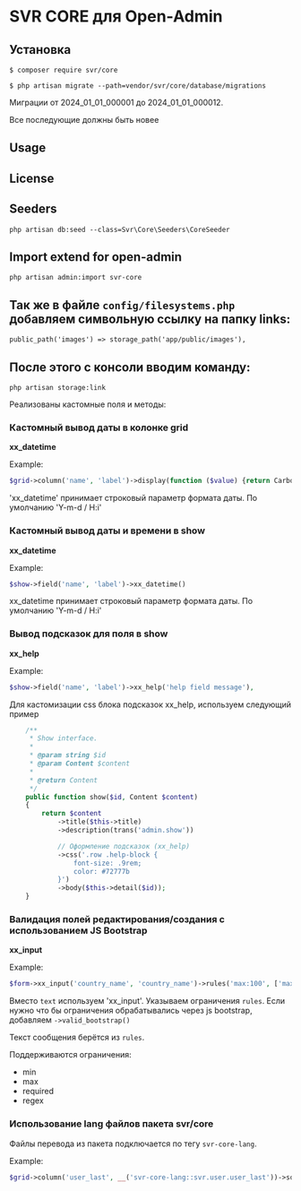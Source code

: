SVR CORE для Open-Admin
=========================

## Установка

```
$ composer require svr/core

$ php artisan migrate --path=vendor/svr/core/database/migrations

```

Миграции от 2024_01_01_000001 до 2024_01_01_000012. 

Все последующие должны быть новее

## Usage

[//]: # (See [wiki]&#40;http://open-admin.org/docs/en/extension-helpers&#41;)

License
------------

[//]: # (Licensed under [The MIT License &#40;GPL 3.0&#41;]&#40;LICENSE&#41;.)


Seeders
------------

`php artisan db:seed --class=Svr\Core\Seeders\CoreSeeder`


Import extend for open-admin
------------
`php artisan admin:import svr-core`


Так же в файле `config/filesystems.php` добавляем символьную ссылку на папку links:
------------
`public_path('images') => storage_path('app/public/images'),`

После этого с консоли вводим команду:
------------
```
php artisan storage:link
```

Реализованы кастомные поля и методы:

### Кастомный вывод даты в колонке grid

**xx_datetime**

Example:
```php
$grid->column('name', 'label')->display(function ($value) {return Carbon::parse($value);})->xx_datetime()->help($trans),
```
'xx_datetime' принимает строковый параметр формата даты. По умолчанию 'Y-m-d / H:i'

### Кастомный вывод даты и времени в show

**xx_datetime**

Example:
```php
$show->field('name', 'label')->xx_datetime()
```

xx_datetime принимает строковый параметр формата даты. По умолчанию 'Y-m-d / H:i'

### Вывод подсказок для поля в show

**xx_help**

Example:
```php
$show->field('name', 'label')->xx_help('help field message'),
```

Для кастомизации css блока подсказок xx_help, используем следующий пример

```php
    /**
     * Show interface.
     *
     * @param string $id
     * @param Content $content
     *
     * @return Content
     */
    public function show($id, Content $content)
    {
        return $content
            ->title($this->title)
            ->description(trans('admin.show'))

            // Оформление подсказок (xx_help)
            ->css('.row .help-block {
                font-size: .9rem;
                color: #72777b
            }')
            ->body($this->detail($id));
    }
```

### Валидация полей редактирования/создания с использованием JS Bootstrap

**xx_input**

Example:
```php
$form->xx_input('country_name', 'country_name')->rules('max:100', ['max' => trans('validation.max')])->valid_bootstrap();
```

Вместо `text` используем 'xx_input'. Указываем ограничения `rules`. Если нужно что бы ограничения обрабатывались через js bootstrap, добавляем `->valid_bootstrap()`

Текст сообщения берётся из `rules`.

Поддерживаются ограничения:
 - min
- max
- required
- regex

### Использование lang файлов пакета svr/core 

Файлы перевода из пакета подключается по тегу `svr-core-lang`.

Example:

```php
$grid->column('user_last', __('svr-core-lang::svr.user.user_last'))->sortable();
```
